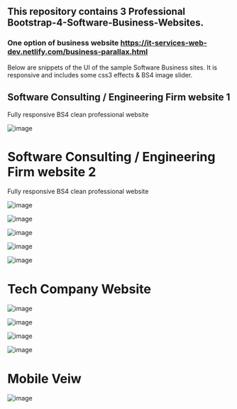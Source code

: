 ## This repository contains 3 Professional Bootstrap-4-Software-Business-Websites. 
### One option of business website https://it-services-web-dev.netlify.com/business-parallax.html

Below are snippets of the UI of the sample Software Business sites. It is responsive and includes some css3 effects & BS4 image slider.

## Software Consulting / Engineering Firm website 1
Fully responsive BS4 clean professional website

![image](https://user-images.githubusercontent.com/23155302/39592363-7f318076-4ed4-11e8-8b4e-55af085e28ce.png)



# Software Consulting / Engineering Firm website 2
Fully responsive BS4 clean professional website

![image](https://user-images.githubusercontent.com/23155302/39949684-5507fdee-554a-11e8-861e-6c0e6fad7abf.png)

![image](https://user-images.githubusercontent.com/23155302/39949701-7cc08f2c-554a-11e8-9993-f299fa278bb4.png)

![image](https://user-images.githubusercontent.com/23155302/39949711-8f0705e4-554a-11e8-8f76-4000f7ea11af.png)

![image](https://user-images.githubusercontent.com/23155302/39949734-bdcd9938-554a-11e8-85cc-78918cad06fb.png)

![image](https://user-images.githubusercontent.com/23155302/39949760-dec84a0c-554a-11e8-98b7-66e77891450f.png)

# Tech Company Website 

![image](https://user-images.githubusercontent.com/23155302/40569336-bf96c9c4-604e-11e8-955b-b7652489ccd9.png)

![image](https://user-images.githubusercontent.com/23155302/40569350-dee5af3e-604e-11e8-8c74-932e17954d26.png)

![image](https://user-images.githubusercontent.com/23155302/40569359-f72131ae-604e-11e8-8a52-8e53bd706ec9.png)

![image](https://user-images.githubusercontent.com/23155302/40569370-0ca2e72a-604f-11e8-8ec6-b297b4869512.png)

# Mobile Veiw

![image](https://user-images.githubusercontent.com/23155302/40569390-3d769446-604f-11e8-80fc-09b4ac6b5460.png)

